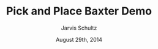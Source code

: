 ---
layout:            project
image:             /baxter-pick-place2.jpg
title:             Pick and Place Baxter Demo
author:            Jarvis Schultz
date:              August 29th, 2014
demo:              https://github.com/jonrovira/ME_495_work
requirements:      [OpenCV ROS package (cv2 and CvBridge),
                   Rethink Robotics Baxter robot,
                   Properly configured workspace for Baxter robot]
overview:          Use OpenCV to detect an object in Baxter's workspace and implement
                   motion and graps planning to manipulate one of Baxter's arms to grasp the object.
demo-instructions: ["Make sure 'Enable Networking' is unchecked in the networking menu of your
                   computer",
                   "Ensure that Baxter's ethernet cable is connected to your computer",
                   ["Open up a terminal and run Avahi's network address configuration daemon", "$ sudo avahi-autoipd eth0"],
                   ["In a new terminal, run the Baxter setup script (assuming it's properly configured) that is located in the root directory of your ROS workspace", "$ ./baxter.sh"],
                   ["Run the demo", "$ roslaunch 'pkg_name' pick_and_place.launch"]]
places-to-start:   [["Thresholding images by color example",
                   "opencv-srf.blogspot.ro/2010/09/object-detection-using-color-seperation.html"],
                   ["Worked Example of Visual Servoing", "sdk.rethinkrobotics.com/wiki/Worked_Example_Visual_Servoing"]]
---           